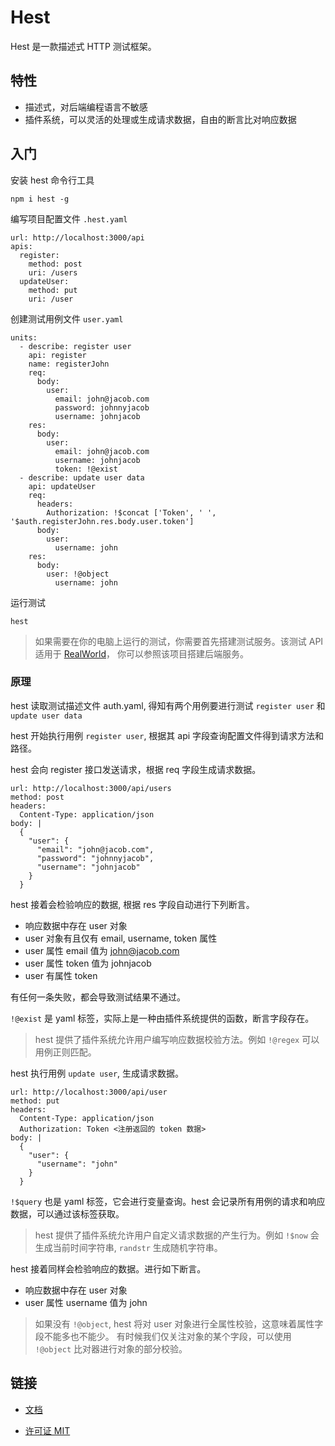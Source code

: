 # Hest

Hest 是一款描述式 HTTP 测试框架。

## 特性

- 描述式，对后端编程语言不敏感
- 插件系统，可以灵活的处理或生成请求数据，自由的断言比对响应数据

## 入门

安装 hest 命令行工具

```
npm i hest -g
```

编写项目配置文件 `.hest.yaml`

```
url: http://localhost:3000/api
apis:
  register: 
    method: post
    uri: /users
  updateUser:
    method: put
    uri: /user
```

创建测试用例文件 `user.yaml`

```
units:
  - describe: register user
    api: register
    name: registerJohn
    req:
      body:
        user:
          email: john@jacob.com
          password: johnnyjacob
          username: johnjacob
    res:
      body:
        user:
          email: john@jacob.com
          username: johnjacob
          token: !@exist
  - describe: update user data
    api: updateUser
    req:
      headers:
        Authorization: !$concat ['Token', ' ', '$auth.registerJohn.res.body.user.token']
      body:
        user:
          username: john
    res:
      body:
        user: !@object
          username: john
```

运行测试

```
hest
```

> 如果需要在你的电脑上运行的测试，你需要首先搭建测试服务。该测试 API 适用于 [RealWorld](https://github.com/gothinkster/realworld)，
> 你可以参照该项目搭建后端服务。


### 原理

hest 读取测试描述文件 auth.yaml, 得知有两个用例要进行测试 `register user` 和 `update user data`

hest 开始执行用例 `register user`, 根据其 api 字段查询配置文件得到请求方法和路径。

hest 会向 register 接口发送请求，根据 req 字段生成请求数据。

```
url: http://localhost:3000/api/users
method: post
headers:
  Content-Type: application/json
body: |
  {
    "user": {
      "email": "john@jacob.com",
      "password": "johnnyjacob",
      "username": "johnjacob"
    }
  }
```

hest 接着会检验响应的数据, 根据 res 字段自动进行下列断言。

- 响应数据中存在 user 对象
- user 对象有且仅有 email, username, token 属性
- user 属性 email 值为 john@jacob.com
- user 属性 token 值为 johnjacob
- user 有属性 token

有任何一条失败，都会导致测试结果不通过。

`!@exist` 是 yaml 标签，实际上是一种由插件系统提供的函数，断言字段存在。

> hest 提供了插件系统允许用户编写响应数据校验方法。例如 `!@regex` 可以用例正则匹配。

hest 执行用例 `update user`, 生成请求数据。

```
url: http://localhost:3000/api/user
method: put
headers:
  Content-Type: application/json
  Authorization: Token <注册返回的 token 数据>
body: |
  {
    "user": {
      "username": "john"
    }
  }
```

`!$query` 也是 yaml 标签，它会进行变量查询。hest 会记录所有用例的请求和响应数据，可以通过该标签获取。

> hest 提供了插件系统允许用户自定义请求数据的产生行为。例如 `!$now` 会生成当前时间字符串,
> `randstr` 生成随机字符串。

hest 接着同样会检验响应的数据。进行如下断言。

- 响应数据中存在 user 对象
- user 属性 username 值为 john

> 如果没有 `!@object`, hest 将对 user 对象进行全属性校验，这意味着属性字段不能多也不能少。
> 有时候我们仅关注对象的某个字段，可以使用 `!@object`  比对器进行对象的部分校验。
 
## 链接

- [文档](https://github.com/sigoden/hest/wiki)

- [许可证 MIT](https://github.com/sigoden/hest/blob/master/LICENSE)
